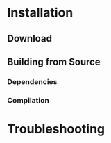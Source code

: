 # Installation 

## Download

## Building from Source

### Dependencies

### Compilation

# Troubleshooting